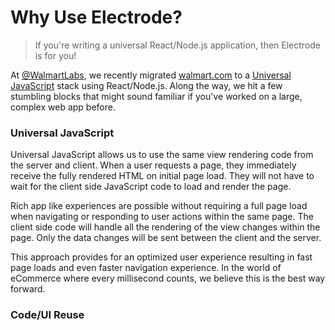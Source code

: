 # Why Use Electrode?

> If you're writing a universal React/Node.js application, then Electrode is for you!

At [@WalmartLabs](http://www.walmartlabs.com/), we recently migrated [walmart.com](http://walmart.com/) to a [Universal JavaScript](https://medium.com/@mjackson/universal-javascript-4761051b7ae9#.k3j9fruyn) stack using React/Node.js. Along the way, we hit a few stumbling blocks that might sound familiar if you've worked on a large, complex web app before.

### Universal JavaScript

Universal JavaScript allows us to use the same view rendering code from the server and client. When a user requests a page, they immediately receive the fully rendered HTML on initial page load. They will not have to wait for the client side JavaScript code to load and render the page.

Rich app like experiences are possible without requiring a full page load when navigating or responding to user actions within the same page. The client side code will handle all the rendering of the view changes within the page. Only the data changes will be sent between the client and the server.

This approach provides for an optimized user experience resulting in fast page loads and even faster navigation experience. In the world of eCommerce where every millisecond counts, we believe this is the best way forward.

### Code/UI Reuse





